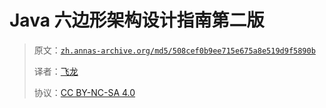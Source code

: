 # Java 六边形架构设计指南第二版

> 原文：[`zh.annas-archive.org/md5/508cef0b9ee715e675a8e519d9f5890b`](https://zh.annas-archive.org/md5/508cef0b9ee715e675a8e519d9f5890b)
> 
> 译者：[飞龙](https://github.com/wizardforcel)
> 
> 协议：[CC BY-NC-SA 4.0](http://creativecommons.org/licenses/by-nc-sa/4.0/)
